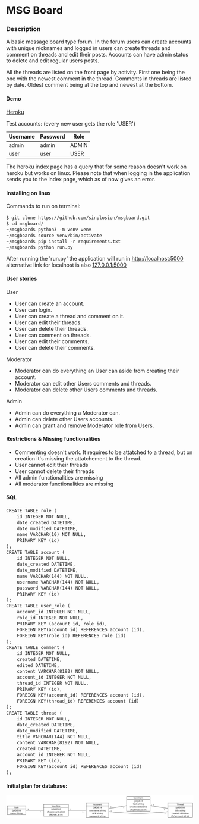 # MSG Board

### Description
A basic message board type forum. In the forum users can create accounts with unique nicknames and logged in users can create threads and comment on threads and edit their posts. Accounts can have admin status to delete and edit regular users posts.

All the threads are listed on the front page by activity. First one being the one with the newest comment in the thread. Comments in threads are listed by date. Oldest comment being at the top and newest at the bottom.

#### Demo

[Heroku](https://msgboard-tsoha.herokuapp.com/comment)


Test accounts: (every new user gets the role 'USER')

|**Username**   |**Password**   |**Role**   |
|---------------|---------------|-----------|
|admin          |admin          |ADMIN      |
|user           | user          |USER       |


The heroku index page has a query that for some reason doesn't work on heroku but works on linux. Please note that when logging in the application sends you to the index page, which as of now gives an error.


#### Installing on linux

Commands to run on terminal:
```
$ git clone https://github.com/sinplosion/msgboard.git
$ cd msgboard/
~/msgboard$ python3 -m venv venv
~/msgboard$ source venv/bin/activate
~/msgboard$ pip install -r requirements.txt
~/msgboard$ python run.py
```
After running the 'run.py' the application will run in [http://localhost:5000](http://localhost:5000) alternative link for localhost is also [127.0.0.1:5000](http://127.0.0.1:5000)


#### User stories

User

* User can create an account.
* User can login.
* User can create a thread and comment on it.
* User can edit their threads.
* User can delete their threads.
* User can comment on threads.
* User can edit their comments.
* User can delete their comments.

Moderator

* Moderator can do everything an User can aside from creating their account.
* Moderator can edit other Users comments and threads.
* Moderator can delete other Users comments and threads.

Admin

* Admin can do everything a Moderator can.
* Admin can delete other Users accounts.
* Admin can grant and remove Moderator role from Users.


#### Restrictions & Missing functionalities

* Commenting doesn't work. It requires to be attatched to a thread, but on creation it's missing the attatchement to the thread.
* User cannot edit their threads
* User cannot delete their threads
* All admin functionalities are missing
* All moderator functionalities are missing



#### SQL

```
CREATE TABLE role (
	id INTEGER NOT NULL, 
	date_created DATETIME, 
	date_modified DATETIME, 
	name VARCHAR(10) NOT NULL, 
	PRIMARY KEY (id)
);
CREATE TABLE account (
	id INTEGER NOT NULL, 
	date_created DATETIME, 
	date_modified DATETIME, 
	name VARCHAR(144) NOT NULL, 
	username VARCHAR(144) NOT NULL, 
	password VARCHAR(144) NOT NULL, 
	PRIMARY KEY (id)
);
CREATE TABLE user_role (
	account_id INTEGER NOT NULL, 
	role_id INTEGER NOT NULL, 
	PRIMARY KEY (account_id, role_id), 
	FOREIGN KEY(account_id) REFERENCES account (id), 
	FOREIGN KEY(role_id) REFERENCES role (id)
);
CREATE TABLE comment (
	id INTEGER NOT NULL, 
	created DATETIME, 
	edited DATETIME, 
	content VARCHAR(8192) NOT NULL, 
	account_id INTEGER NOT NULL, 
	thread_id INTEGER NOT NULL, 
	PRIMARY KEY (id), 
	FOREIGN KEY(account_id) REFERENCES account (id), 
	FOREIGN KEY(thread_id) REFERENCES account (id)
);
CREATE TABLE thread (
	id INTEGER NOT NULL, 
	date_created DATETIME, 
	date_modified DATETIME, 
	title VARCHAR(144) NOT NULL, 
	content VARCHAR(8192) NOT NULL, 
	created DATETIME, 
	account_id INTEGER NOT NULL, 
	PRIMARY KEY (id), 
	FOREIGN KEY(account_id) REFERENCES account (id)
);
```

#### Initial plan for database:
![database diagram](https://github.com/sinplosion/msgboard/blob/master/documentation/database_diagram.jpg)